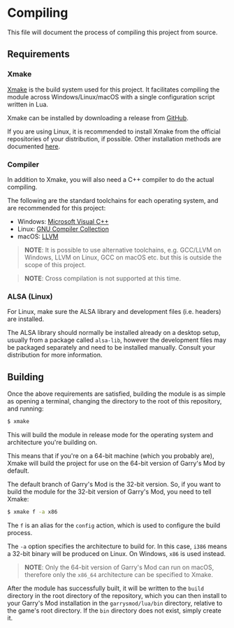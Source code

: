 # Compiling

This file will document the process of compiling this project from source.

## Requirements

### Xmake

[Xmake](https://xmake.io/#/) is the build system used for this project.
It facilitates compiling the module across Windows/Linux/macOS with a single
configuration script written in Lua.

Xmake can be installed by downloading a release from
[GitHub](https://github.com/xmake-io/xmake/releases).

If you are using Linux, it is recommended to install Xmake from the official
repositories of your distribution, if possible. Other installation methods
are documented [here](https://xmake.io/#/guide/installation).

### Compiler

In addition to Xmake, you will also need a C++ compiler to do the actual
compiling.

The following are the standard toolchains for each operating system, and are
recommended for this project:

+ Windows: [Microsoft Visual C++](https://visualstudio.microsoft.com/vs/features/cplusplus/)
+ Linux: [GNU Compiler Collection](https://gcc.gnu.org/)
+ macOS: [LLVM](https://llvm.org/)

> **NOTE**: It is possible to use alternative toolchains, e.g. GCC/LLVM on Windows,
LLVM on Linux, GCC on macOS etc. but this is outside the scope of this project.

> **NOTE**: Cross compilation is not supported at this time.

### ALSA (Linux)

For Linux, make sure the ALSA library and development files (i.e. headers) are
installed.

The ALSA library should normally be installed already on a desktop setup,
usually from a package called `alsa-lib`, however the development files may
be packaged separately and need to be installed manually. Consult your
distribution for more information.

## Building

Once the above requirements are satisfied, building the module is as simple as
opening a terminal, changing the directory to the root of this repository, and
running:

```bash
$ xmake
```

This will build the module in release mode for the operating system and
architecture you're building on.

This means that if you're on a 64-bit machine (which you probably are), Xmake
will build the project for use on the 64-bit version of Garry's Mod by default.

The default branch of Garry's Mod is the 32-bit version. So, if you want to
build the module for the 32-bit version of Garry's Mod, you need to tell Xmake:

```bash
$ xmake f -a x86
```

The `f` is an alias for the `config` action, which is used to configure the
build process.

The `-a` option specifies the architecture to build for. In this case, `i386`
means a 32-bit binary will be produced on Linux. On Windows, `x86` is used
instead.

> **NOTE**: Only the 64-bit version of Garry's Mod can run on macOS, therefore
only the `x86_64` architecture can be specified to Xmake.

After the module has successfully built, it will be written to the `build`
directory in the root directory of the repository, which you can then install
to your Garry's Mod installation in the `garrysmod/lua/bin` directory, relative
to the game's root directory. If the `bin` directory does not exist, simply
create it.
